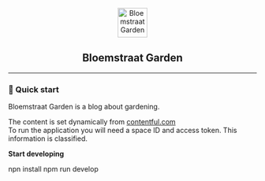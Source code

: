 <p align="center">
  <a href="https://www.bloemstraatgarden.nl/">
    <img alt="Bloemstraat Garden" src="https://www.bloemstraatgarden.nl/static/logo-7e238d191e152683f74433055ce40b91.png" width="60" />
  </a>
</p>
<h2 align="center">
  Bloemstraat Garden
</h2>

<hr />

<h3>🚀 Quick start</h3>

Bloemstraat Garden is a blog about gardening.

The content is set dynamically from <a href="https://app.contentful.com/">contentful.com</a><br/>
To run the application you will need a space ID and access token.
This information is classified.

**Start developing**

npn install
npm run develop